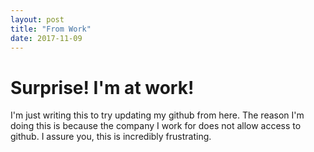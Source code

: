 ```yaml
---
layout: post
title: "From Work"
date: 2017-11-09
---
```


# Surprise! I'm at work! #

I'm just writing this to try updating my github from here. The reason I'm doing this is because the company I work for does not allow access to github.
I assure you, this is incredibly frustrating. 